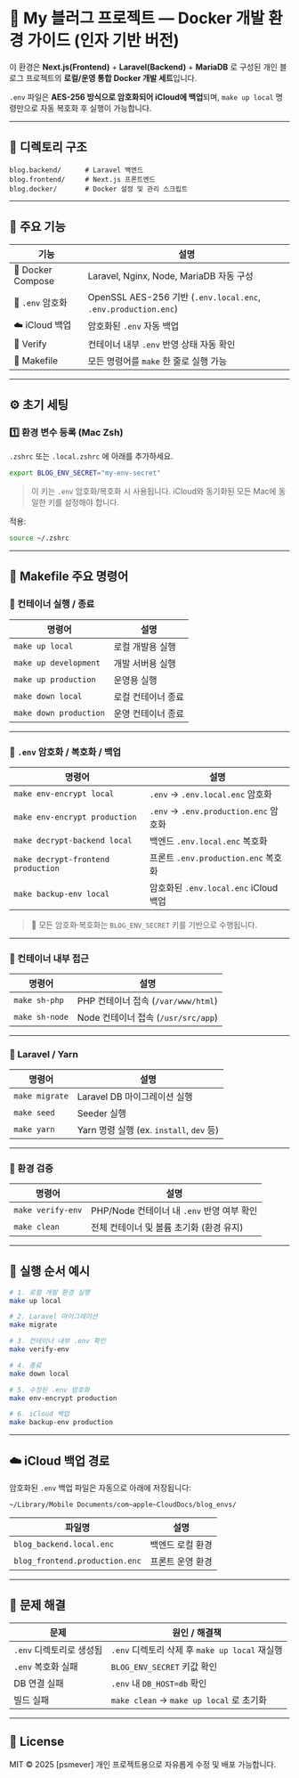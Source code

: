 # 🐳 My 블러그 프로젝트 — Docker 개발 환경 가이드 (인자 기반 버전)

이 환경은 **Next.js(Frontend)** + **Laravel(Backend)** + **MariaDB** 로 구성된
개인 블로그 프로젝트의 **로컬/운영 통합 Docker 개발 세트**입니다.

`.env` 파일은 **AES-256 방식으로 암호화되어 iCloud에 백업**되며,
`make up local` 명령만으로 자동 복호화 후 실행이 가능합니다.

---

## 📁 디렉토리 구조

```
blog.backend/      # Laravel 백엔드
blog.frontend/     # Next.js 프론트엔드
blog.docker/       # Docker 설정 및 관리 스크립트
```

---

## 🚀 주요 기능

| 기능 | 설명 |
|------|------|
| 🧩 Docker Compose | Laravel, Nginx, Node, MariaDB 자동 구성 |
| 🔐 `.env` 암호화 | OpenSSL AES-256 기반 (`.env.local.enc`, `.env.production.enc`) |
| ☁️ iCloud 백업 | 암호화된 `.env` 자동 백업 |
| 🧪 Verify | 컨테이너 내부 `.env` 반영 상태 자동 확인 |
| 🧰 Makefile | 모든 명령어를 `make` 한 줄로 실행 가능 |

---

## ⚙️ 초기 세팅

### 1️⃣ 환경 변수 등록 (Mac Zsh)

`.zshrc` 또는 `.local.zshrc` 에 아래를 추가하세요.

```bash
export BLOG_ENV_SECRET="my-env-secret"
```

> 이 키는 `.env` 암호화/복호화 시 사용됩니다.
> iCloud와 동기화된 모든 Mac에 동일한 키를 설정해야 합니다.

적용:
```bash
source ~/.zshrc
```

---

## 🧩 Makefile 주요 명령어

### 🔹 컨테이너 실행 / 종료

| 명령어 | 설명 |
|--------|------|
| `make up local` | 로컬 개발용 실행 |
| `make up development` | 개발 서버용 실행 |
| `make up production` | 운영용 실행 |
| `make down local` | 로컬 컨테이너 종료 |
| `make down production` | 운영 컨테이너 종료 |

---

### 🔹 `.env` 암호화 / 복호화 / 백업

| 명령어 | 설명 |
|--------|------|
| `make env-encrypt local` | `.env` → `.env.local.enc` 암호화 |
| `make env-encrypt production` | `.env` → `.env.production.enc` 암호화 |
| `make decrypt-backend local` | 백엔드 `.env.local.enc` 복호화 |
| `make decrypt-frontend production` | 프론트 `.env.production.enc` 복호화 |
| `make backup-env local` | 암호화된 `.env.local.enc` iCloud 백업 |

> 🔐 모든 암호화·복호화는 `BLOG_ENV_SECRET` 키를 기반으로 수행됩니다.

---

### 🔹 컨테이너 내부 접근

| 명령어 | 설명 |
|--------|------|
| `make sh-php` | PHP 컨테이너 접속 (`/var/www/html`) |
| `make sh-node` | Node 컨테이너 접속 (`/usr/src/app`) |

---

### 🔹 Laravel / Yarn

| 명령어 | 설명 |
|--------|------|
| `make migrate` | Laravel DB 마이그레이션 실행 |
| `make seed` | Seeder 실행 |
| `make yarn` | Yarn 명령 실행 (ex. `install`, `dev` 등) |

---

### 🔹 환경 검증

| 명령어 | 설명 |
|--------|------|
| `make verify-env` | PHP/Node 컨테이너 내 `.env` 반영 여부 확인 |
| `make clean` | 전체 컨테이너 및 볼륨 초기화 (환경 유지) |

---

## 🧠 실행 순서 예시

```bash
# 1. 로컬 개발 환경 실행
make up local

# 2. Laravel 마이그레이션
make migrate

# 3. 컨테이너 내부 .env 확인
make verify-env

# 4. 종료
make down local

# 5. 수정된 .env 암호화
make env-encrypt production

# 6. iCloud 백업
make backup-env production
```

---

## ☁️ iCloud 백업 경로

암호화된 `.env` 백업 파일은 자동으로 아래에 저장됩니다:

```
~/Library/Mobile Documents/com~apple~CloudDocs/blog_envs/
```

| 파일명 | 설명 |
|--------|------|
| `blog_backend.local.enc` | 백엔드 로컬 환경 |
| `blog_frontend.production.enc` | 프론트 운영 환경 |

---

## 🧹 문제 해결

| 문제 | 원인 / 해결책 |
|------|----------------|
| `.env` 디렉토리로 생성됨 | `.env` 디렉토리 삭제 후 `make up local` 재실행 |
| `.env` 복호화 실패 | `BLOG_ENV_SECRET` 키값 확인 |
| DB 연결 실패 | `.env` 내 `DB_HOST=db` 확인 |
| 빌드 실패 | `make clean` → `make up local` 로 초기화 |

---

## 🧾 License

MIT © 2025 [psmever]
개인 프로젝트용으로 자유롭게 수정 및 배포 가능합니다.
